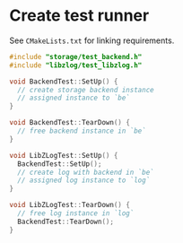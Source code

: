 # Create test runner

See `CMakeLists.txt` for linking requirements.

```c++
#include "storage/test_backend.h"
#include "libzlog/test_libzlog.h"

void BackendTest::SetUp() {
  // create storage backend instance
  // assigned instance to `be`
}

void BackendTest::TearDown() {
  // free backend instance in `be`
}

void LibZLogTest::SetUp() {
  BackendTest::SetUp();
  // create log with backend in `be`
  // assigned log instance to `log`
}

void LibZLogTest::TearDown() {
  // free log instance in `log`
  BackendTest::TearDown();
}
```
